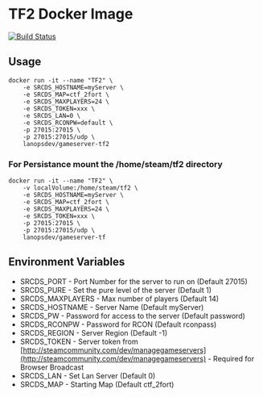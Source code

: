 # TF2 Docker Image
[![Build Status](http://drone.th0rn0.co.uk/api/badges/LanOps/gameserver-tf2/status.svg)](http://drone.th0rn0.co.uk/LanOps/gameserver-tf2)
## Usage

```
docker run -it --name "TF2" \
    -e SRCDS_HOSTNAME=myServer \
    -e SRCDS_MAP=ctf_2fort \
    -e SRCDS_MAXPLAYERS=24 \
    -e SRCDS_TOKEN=xxx \
    -e SRCDS_LAN=0 \
    -e SRCDS_RCONPW=default \
    -p 27015:27015 \
    -p 27015:27015/udp \
    lanopsdev/gameserver-tf2
```

### For Persistance mount the /home/steam/tf2 directory

```
docker run -it --name "TF2" \
    -v localVolume:/home/steam/tf2 \
    -e SRCDS_HOSTNAME=myServer \
    -e SRCDS_MAP=ctf_2fort \
    -e SRCDS_MAXPLAYERS=24 \
    -e SRCDS_TOKEN=xxx \
    -p 27015:27015 \
    -p 27015:27015/udp \
    lanopsdev/gameserver-tf
```


## Environment Variables

* SRCDS_PORT - Port Number for the server to run on (Default 27015)
* SRCDS_PURE - Set the pure level of the server (Default 1)
* SRCDS_MAXPLAYERS - Max number of players (Default 14)
* SRCDS_HOSTNAME - Server Name (Default myServer)
* SRCDS_PW - Password for access to the server (Default password)
* SRCDS_RCONPW - Password for RCON (Default rconpass)
* SRCDS_REGION - Server Region (Default -1)
* SRCDS_TOKEN - Server token from [http://steamcommunity.com/dev/managegameservers](http://steamcommunity.com/dev/managegameservers) - Required for Browser Broadcast
* SRCDS_LAN - Set Lan Server (Default 0)
* SRCDS_MAP - Starting Map (Default ctf_2fort)